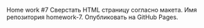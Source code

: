 Home work #7
Сверстать HTML страницу согласно макета.
Имя репозитория homework-7. Опубликовать на GitHub Pages.
